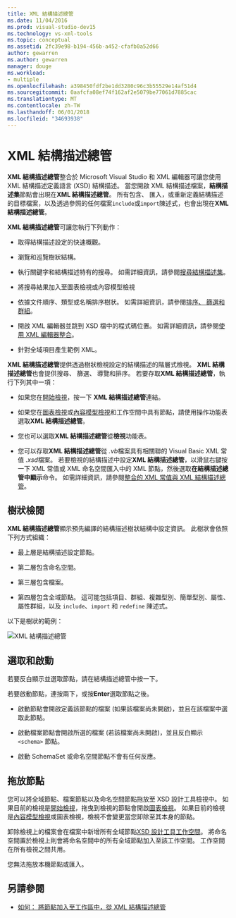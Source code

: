 ```yaml
---
title: XML 結構描述總管
ms.date: 11/04/2016
ms.prod: visual-studio-dev15
ms.technology: vs-xml-tools
ms.topic: conceptual
ms.assetid: 2fc39e98-b194-456b-a452-cfafb0a52d66
author: gewarren
ms.author: gewarren
manager: douge
ms.workload:
- multiple
ms.openlocfilehash: a398450fdf2be1dd3280c96c3b55529e14af51d4
ms.sourcegitcommit: 0aafcfa08ef74f162af2e5079be77061d7885cac
ms.translationtype: MT
ms.contentlocale: zh-TW
ms.lasthandoff: 06/01/2018
ms.locfileid: "34693938"
---
```

# <a name="xml-schema-explorer"></a>XML 結構描述總管

**XML 結構描述總管**整合於 Microsoft Visual Studio 和 XML 編輯器可讓您使用 XML 結構描述定義語言 (XSD) 結構描述。 當您開啟 XML 結構描述檔案，**結構描述集**節點會出現在**XML 結構描述總管**。 所有包含、 匯入，或重新定義結構描述的目標檔案，以及透過參照的任何檔案`include`或`import`陳述式，也會出現在**XML 結構描述總管**。

 **XML 結構描述總管**可讓您執行下列動作：

-   取得結構描述設定的快速概觀。

-   瀏覽和巡覽樹狀結構。

-   執行關鍵字和結構描述特有的搜尋。 如需詳細資訊，請參閱[搜尋結構描述集](../xml-tools/searching-the-schema-set.md)。

-   將搜尋結果加入至圖表檢視或內容模型檢視

-   依據文件順序、類型或名稱排序樹狀。 如需詳細資訊，請參閱[排序、 篩選和群組](../xml-tools/sorting-filtering-and-grouping-xml-schema-explorer.md)。

-   開啟 XML 編輯器並跳到 XSD 檔中的程式碼位置。 如需詳細資訊，請參閱[使用 XML 編輯器整合](../xml-tools/integration-with-xml-editor.md)。

-   針對全域項目產生範例 XML。

**XML 結構描述總管**提供透過樹狀檢視設定的結構描述的階層式檢視。 **XML 結構描述總管**也會提供搜尋、 篩選、 導覽和排序。 若要存取**XML 結構描述總管**，執行下列其中一項：

-   如果您在[開始檢視](../xml-tools/start-view.md)，按一下  **XML 結構描述總管**連結。

-   如果您在[圖表檢視](../xml-tools/graph-view.md)或[內容模型檢視](../xml-tools/content-model-view.md)和工作空間中具有節點，請使用操作功能表選取**XML 結構描述總管**。

-   您也可以選取**XML 結構描述總管**從**檢視**功能表。

-   您可以存取**XML 結構描述總管**從 *.vb*檔案具有相關聯的 Visual Basic XML 常值 *.xsd*檔案。 若要檢視的結構描述中設定**XML 結構描述總管**，以滑鼠右鍵按一下 XML 常值或 XML 命名空間匯入中的 XML 節點，然後選取**在結構描述總管中顯示**命令。 如需詳細資訊，請參閱[整合的 XML 常值與 XML 結構描述總管](../xml-tools/integration-of-xml-literals-with-xml-schema-explorer.md)。

## <a name="tree-view"></a>樹狀檢閱
 **XML 結構描述總管**顯示預先編譯的結構描述樹狀結構中設定資訊。 此樹狀會依照下列方式組織：

-   最上層是結構描述設定節點。

-   第二層包含命名空間。

-   第三層包含檔案。

-   第四層包含全域節點。 這可能包括項目、群組、複雜型別、簡單型別、屬性、屬性群組，以及 `include`、`import` 和 `redefine` 陳述式。

以下是樹狀的範例：

![XML 結構描述總管](../xml-tools/media/xmlschemaexplorer.gif "XMLSchemaExplorer")

## <a name="selection-and-activation"></a>選取和啟動
 若要反白顯示並選取節點，請在結構描述總管中按一下。

 若要啟動節點，連按兩下，或按**Enter**選取節點之後。

-   啟動節點會開啟定義該節點的檔案 (如果該檔案尚未開啟)，並且在該檔案中選取此節點。

-   啟動檔案節點會開啟所選的檔案 (若該檔案尚未開啟)，並且反白顯示 `<schema>` 節點。

-   啟動 SchemaSet 或命名空間節點不會有任何反應。

## <a name="drag-and-drop-nodes"></a>拖放節點
 您可以將全域節點、檔案節點以及命名空間節點拖放至 XSD 設計工具檢視中。 如果目前的檢視是[開始檢視](../xml-tools/start-view.md)，拖曳到檢視的節點會開啟[圖表檢視](../xml-tools/graph-view.md)。 如果目前的檢視是[內容模型檢視](../xml-tools/content-model-view.md)或圖表檢視，檢視不會變更當您卸除至其本身的節點。

 卸除檢視上的檔案會在檔案中新增所有全域節點[XSD 設計工具工作空間](../xml-tools/xml-schema-designer-workspace.md)。 將命名空間置於檢視上則會將命名空間中的所有全域節點加入至該工作空間。 工作空間在所有檢視之間共用。

 您無法拖放本機節點或匯入。

## <a name="see-also"></a>另請參閱

- [如何： 將節點加入至工作區中，從 XML 結構描述總管](../xml-tools/how-to-add-nodes-to-the-workspace-from-the-xml-schema-explorer.md)